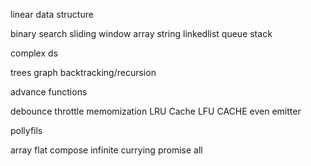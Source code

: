 linear data structure

binary search
sliding window
array
string
linkedlist
queue
stack

complex ds

trees
graph
backtracking/recursion


advance functions

debounce
throttle
memomization
LRU Cache
LFU CACHE
even emitter

pollyfils

array flat
compose
infinite currying
promise all
